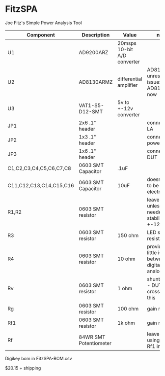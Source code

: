 FitzSPA
=======

Joe Fitz's Simple Power Analysis Tool

Component | Description | Value | notes | Digikey | Price
--- | --- | --- | --- | --- | ---
U1 | AD9200ARZ | 20msps 10-bit A/D converter | | AD9200ARSZ-ND | 5.83
U2 | AD8130ARMZ | differential amplifier | AD8129 - unresolved issues. use AD8130 for now | AD8130ARMZ-ND | 4.06
U3 | VAT1-S5-D12-SMT | 5v to +-12v converter | | 102-1386-1-ND | 5.51
JP1 | 2x6 .1" header | | connects to LA | S1012EC-40-ND	| 0.51
JP2 | 1x3 .1" header | | connects ot power/ground | same as jp1 |
JP3 | 1x6 .1" header | | connects ot DUT | same as jp1 |
C1,C2,C3,C4,C5,C6,C7,C8 | 0603 SMT Capacitor | .1uF | | 587-1240-1-ND	| 0.10
C11,C12,C13,C14,C15,C16 | 0603 SMT Capacitor | 10uF | doesn't need to be electrolytic | 587-3238-1-ND	| 0.54
R1,R2 | 0603 SMT resistor |  | leave empty unless needed to stabilize +-12v output |
R3 | 0603 SMT resistor | 150 ohm | LED series resistor | RMCF0603FT150RCT-ND | 0.04
R4 | 0603 SMT resistor | 10 ohm | provides a little isolation between digital and analog VCC | RMCF0603FT10R0CT-ND | 0.04
Rv | 0603 SMT resistor | 1 ohm | shunt resistor - DUT power crosses over this | RMCF0603FT1R00CT-ND	| 0.04 
Rg | 0603 SMT resistor | 100 ohm | gain resistor | RMCF0603FT100RCT-ND | 0.04
Rf1 | 0603 SMT resistor | 1k ohm | gain resistor | RMCF0603FT1K00CT-ND | 0.04
Rf | 84WR SMT Potentiometer |  | leave empty if using fixed Rf1 instead |


Digikey bom in FitzSPA-BOM.csv

$20.15 + shipping
